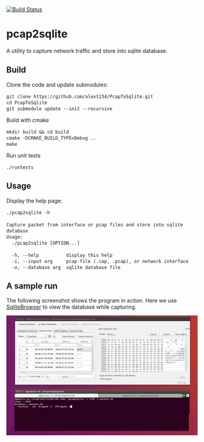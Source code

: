 [![Build Status](https://travis-ci.org/alext234/PcapToSqlite.svg?branch=master)](https://travis-ci.org/alext234/PcapToSqlite)

# pcap2sqlite
A utility to capture network traffic and store into sqlite database.


## Build

Clone the code and update submodules:
```
git clone https://github.com/alext234/PcapToSqlite.git
cd PcapToSqlite
git submodule update --init --recursive
```

Build with cmake
```
mkdir build && cd build
cmake -DCMAKE_BUILD_TYPE=Debug ..
make

```

Run unit tests 
```
./runtests

```
## Usage
Display the help page:
```
./pcap2sqlite -h

Capture packet from interface or pcap files and store into sqlite database
Usage:
  ./pcap2sqlite [OPTION...]

  -h, --help          display this help
  -i, --input arg     pcap file (.cap, .pcap), or network interface
  -o, --database arg  sqlite database file
```

## A sample run
The following screenshot shows the program in action. Here we use [SqliteBrowser](https://github.com/sqlitebrowser/sqlitebrowser) to view the database while capturing. 

![Screenshot](examples/screenshot1.png?raw=true)

